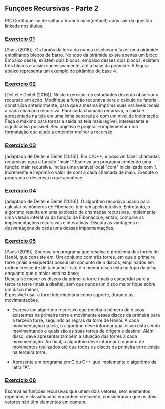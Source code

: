 ## Funções Recursivas - Parte 2

PS: Certifique-se de voltar a branch main(default) após sair da questão linkada nos títulos.

### [Exercício 01](https://github.com/LucasDSL/MATA57-LAB1/blob/baccceeb574cc6d32ca76863c2ba27ab1719af0c/04%20Recursivas%202/e1.c)

[Paes (2016)]. Os faraós da terra do nunca resolveram fazer uma pirâmide empilhando blocos de barro. No topo da pirâmide existe apenas um bloco. Embaixo desse, existem dois blocos; embaixo desses dois blocos, existem três blocos e assim sucessivamente, até a base da pirâmide. A Figura abaixo representa um exemplo de pirâmide de base 4.

### [Exercício 02](https://github.com/LucasDSL/MATA57-LAB1/blob/baccceeb574cc6d32ca76863c2ba27ab1719af0c/04%20Recursivas%202/e2.c)

[Deitel e Deitel (2016)]. Neste exercício, os estudantes deverão observar a recursão em ação. Modifique a função recursiva para o calculo de fatorial, construída anteriormente, para que a mesma imprima suas variáveis locais a cada chamada recursiva. Para cada chamada recursiva, a saída é apresentada na tela em uma linha separada e com um nível de indentação. Faça o máximo para tornar a saída na tela mais legível, interessante e significativa possível. Seu objetivo é projetar e implementar uma formatação que ajude a entender melhor a recursão.

### [Exercício 03](https://github.com/LucasDSL/MATA57-LAB1/blob/baccceeb574cc6d32ca76863c2ba27ab1719af0c/04%20Recursivas%202/e3.cpp)

[adaptado de Deitel e Deitel (2016)]. Em C/C++, é possível fazer chamadas recursivas para a função "main"? Escreva um programa contendo uma função main recursiva. Inclua uma variável local "cont" inicializada com 1. Incremente e imprima o valor de cont a cada chamada de main. Execute o programa e descreva o que acontece.

### [Exercício 04](https://github.com/LucasDSL/MATA57-LAB1/blob/baccceeb574cc6d32ca76863c2ba27ab1719af0c/04%20Recursivas%202/e4.c)

[adaptado de Deitel e Deitel (2016)]. O algoritmo recursivo usado para calcular os números de Fibonacci tem um apelo intuitivo. Entretanto, o algoritmo resulta em uma explosão de chamadas recursivas. Implemente uma versão interativa da função de Fibonacci e, então, compare as implementações recursivas e interativas. Discuta as vantagens e desvantagens de cada uma dessas implementações.

### [Exercício 05](https://github.com/LucasDSL/MATA57-LAB1/blob/baccceeb574cc6d32ca76863c2ba27ab1719af0c/04%20Recursivas%202/e5.c)

[Paes (2016)]. Escreva um programa que resolva o problema das torres de Hanói, que consiste em:
Um conjunto com três torres, em que a primeira torre (mais a esquerda) possui um conjunto de n discos, empilhados em ordem crescente de tamanho - isto é o menor disco está no topo da pilha, enquanto que o maior está na base;<br>
Deseja-se mover os discos da primeira torre (mais a esquerda) para a terceira torre (mais a direita), sem que nunca um disco maior fique sobre um disco menor;<br>
É possível usar a torre intermediária como suporte, durante as movimentações.<br>

- Escreva um algoritmo recursivo que receba o número de discos existentes na primeira torre e movimente esses discos da primeira para a terceira torre, seguindo as regras da torre de Hanói. A cada movimentação na tela, o algoritmo deve informar qual disco está sendo movimentando e quais são as suas torres de origem e destino. Além disso, deve apresentar também a situação das torres a cada movimentação. Ao final, o algoritmo deve informar o numero de movimentos realizados até que todos os discos da primeira torre esteja na terceira torre.<br>

- Apresente um programa em C ou C++ que implemente o algoritmo da letra "A".<br>

### [Exercício 06](https://github.com/LucasDSL/MATA57-LAB1/blob/baccceeb574cc6d32ca76863c2ba27ab1719af0c/04%20Recursivas%202/e6.c)

Escreva as funções recursivas que unem dois vetores, sem elementos repetidos e classificados em ordem crescente, considerando que os dois vetores não têm elementos em comum.

